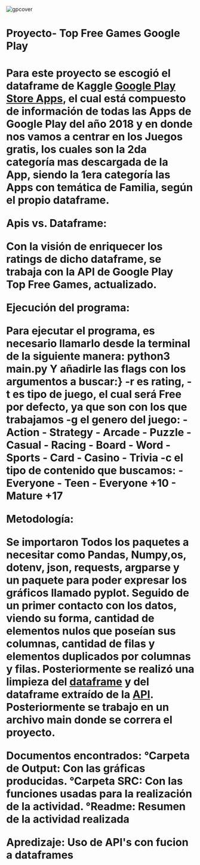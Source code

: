 ![gpcover](https://user-images.githubusercontent.com/66042132/93179328-cd6cac00-f735-11ea-892d-f96dadbe8b31.png)

<h1>Proyecto- Top Free Games Google Play<h1/>

Para este proyecto se escogió el dataframe de Kaggle [Google Play Store Apps](https://www.kaggle.com/lava18/google-play-store-apps/notebooks), el cual está compuesto de información de todas las Apps de Google Play del año 2018 y en donde nos vamos a centrar en los Juegos gratis, los cuales son la 2da categoría mas descargada de la App, siendo la 1era categoría las Apps con temática de Familia, según el propio dataframe.

**Apis vs. Dataframe:**

Con la visión de enriquecer los ratings de dicho dataframe, se trabaja con la API de Google Play Top Free Games, actualizado.

**Ejecución del programa:**

Para ejecutar el programa, es necesario llamarlo desde la terminal de la siguiente manera: python3 main.py Y añadirle las flags con los argumentos a buscar:}
-r es rating,
-t es tipo de juego, el cual será Free por defecto, ya que son con los que trabajamos
-g el genero del juego:
    - Action
    - Strategy
    - Arcade
    - Puzzle
    - Casual
    - Racing
    - Board
    - Word
    - Sports
    - Card
    - Casino
    - Trivia
-c el tipo de contenido  que buscamos:
    - Everyone
    - Teen
    - Everyone +10
    - Mature +17 

**Metodología:**

Se importaron Todos los paquetes a necesitar como Pandas, Numpy,os, dotenv, json, requests, argparse y un paquete para poder expresar los gráficos llamado pyplot. Seguido de un primer contacto con los datos, viendo su forma, cantidad de elementos nulos que poseían sus columnas, cantidad de filas y elementos duplicados por columnas y filas. Posteriormente se realizó una limpieza del [dataframe](output/limpiezadf.py) y del dataframe extraído de la [API](output/limpiezaApi.py). Posteriormente se trabajo en un archivo main donde se correra el proyecto.

**Documentos encontrados:**
°Carpeta de Output: Con las gráficas producidas.
°Carpeta SRC: Con las funciones usadas para la realización de la actividad.
°Readme: Resumen de la actividad realizada

**Apredizaje:** 
Uso de API's con fucion a dataframes

